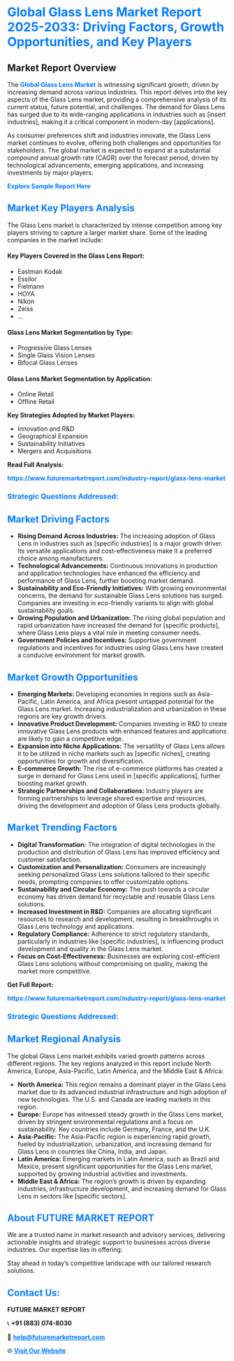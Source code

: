 <h1 style="color: #007BFF;">Global Glass Lens Market Report 2025-2033: Driving Factors, Growth Opportunities, and Key Players</h1>

<section id="overview">
<h2>Market Report Overview</h2>
<p>The <a href="https://www.futuremarketreport.com/industry-report/glass-lens-market" style="color: #007BFF; text-decoration: none;"><strong>Global Glass Lens Market</strong></a> is witnessing significant growth, driven by increasing demand across various industries. This report delves into the key aspects of the Glass Lens market, providing a comprehensive analysis of its current status, future potential, and challenges. The demand for Glass Lens has surged due to its wide-ranging applications in industries such as [insert industries], making it a critical component in modern-day [applications].</p>
<p>As consumer preferences shift and industries innovate, the Glass Lens market continues to evolve, offering both challenges and opportunities for stakeholders. The global market is expected to expand at a substantial compound annual growth rate (CAGR) over the forecast period, driven by technological advancements, emerging applications, and increasing investments by major players.</p>
</section>

<section id="overview">
<p><a href="https://www.futuremarketreport.com/request-sample/reportId=97571" style="color: #007BFF; text-decoration: none;"><strong>Explore Sample Report Here</strong></a></p>
</section>

<section id="key-players">
<h2 style="color: #007BFF;">Market Key Players Analysis</h2>
<p>The Glass Lens market is characterized by intense competition among key players striving to capture a larger market share. Some of the leading companies in the market include:</p>
<h4>Key Players Covered in the Glass Lens Report:</h4>
<ul><li>Eastman Kodak</li><li>Essilor</li><li>Fielmann</li><li>HOYA</li><li>Nikon</li><li>Zeiss</li><li>...</li></ul>
<h4>Glass Lens Market Segmentation by Type:</h4>
<ul><li>Progressive Glass Lenses</li><li>Single Glass Vision Lenses</li><li>Bifocal Glass Lenses</li></ul>

<h4>Glass Lens Market Segmentation by Application:</h4>
<ul><li>Online Retail</li><li>Offline Retail</li></ul>
<p><strong>Key Strategies Adopted by Market Players:</strong></p>
<ul>
<li>Innovation and R&D</li>
<li>Geographical Expansion</li>
<li>Sustainability Initiatives</li>
<li>Mergers and Acquisitions</li>
</ul>
</section>

<section>
<p><strong>Read Full Analysis: </strong></p><a href="https://www.futuremarketreport.com/industry-report/glass-lens-market" style="color: #007BFF; text-decoration: none;"><strong>https://www.futuremarketreport.com/industry-report/glass-lens-market</strong></a>
<h3 style="color: #007BFF;">Strategic Questions Addressed:</h3>
</section>

<section id="driving-factors">
<h2 style="color: #007BFF;">Market Driving Factors</h2>
<ul>
<li><strong>Rising Demand Across Industries:</strong> The increasing adoption of Glass Lens in industries such as [specific industries] is a major growth driver. Its versatile applications and cost-effectiveness make it a preferred choice among manufacturers.</li>
<li><strong>Technological Advancements:</strong> Continuous innovations in production and application technologies have enhanced the efficiency and performance of Glass Lens, further boosting market demand.</li>
<li><strong>Sustainability and Eco-Friendly Initiatives:</strong> With growing environmental concerns, the demand for sustainable Glass Lens solutions has surged. Companies are investing in eco-friendly variants to align with global sustainability goals.</li>
<li><strong>Growing Population and Urbanization:</strong> The rising global population and rapid urbanization have increased the demand for [specific products], where Glass Lens plays a vital role in meeting consumer needs.</li>
<li><strong>Government Policies and Incentives:</strong> Supportive government regulations and incentives for industries using Glass Lens have created a conducive environment for market growth.</li>
</ul>
</section>

<section id="growth-opportunities">
<h2 style="color: #007BFF;">Market Growth Opportunities</h2>
<ul>
<li><strong>Emerging Markets:</strong> Developing economies in regions such as Asia-Pacific, Latin America, and Africa present untapped potential for the Glass Lens market. Increasing industrialization and urbanization in these regions are key growth drivers.</li>
<li><strong>Innovative Product Development:</strong> Companies investing in R&D to create innovative Glass Lens products with enhanced features and applications are likely to gain a competitive edge.</li>
<li><strong>Expansion into Niche Applications:</strong> The versatility of Glass Lens allows it to be utilized in niche markets such as [specific niches], creating opportunities for growth and diversification.</li>
<li><strong>E-commerce Growth:</strong> The rise of e-commerce platforms has created a surge in demand for Glass Lens used in [specific applications], further boosting market growth.</li>
<li><strong>Strategic Partnerships and Collaborations:</strong> Industry players are forming partnerships to leverage shared expertise and resources, driving the development and adoption of Glass Lens products globally.</li>
</ul>
</section>

<section id="trending-factors">
<h2 style="color: #007BFF;">Market Trending Factors</h2>
<ul>
<li><strong>Digital Transformation:</strong> The integration of digital technologies in the production and distribution of Glass Lens has improved efficiency and customer satisfaction.</li>
<li><strong>Customization and Personalization:</strong> Consumers are increasingly seeking personalized Glass Lens solutions tailored to their specific needs, prompting companies to offer customizable options.</li>
<li><strong>Sustainability and Circular Economy:</strong> The push towards a circular economy has driven demand for recyclable and reusable Glass Lens solutions.</li>
<li><strong>Increased Investment in R&D:</strong> Companies are allocating significant resources to research and development, resulting in breakthroughs in Glass Lens technology and applications.</li>
<li><strong>Regulatory Compliance:</strong> Adherence to strict regulatory standards, particularly in industries like [specific industries], is influencing product development and quality in the Glass Lens market.</li>
<li><strong>Focus on Cost-Effectiveness:</strong> Businesses are exploring cost-efficient Glass Lens solutions without compromising on quality, making the market more competitive.</li>
</ul>
</section>

<section>
<p><strong>Get Full Report: </strong></p><a href="https://www.futuremarketreport.com/industry-report/glass-lens-market" style="color: #007BFF; text-decoration: none;"><strong>https://www.futuremarketreport.com/industry-report/glass-lens-market</strong></a>
<h3 style="color: #007BFF;">Strategic Questions Addressed:</h3>
</section>


<section id="regional-analysis">
<h2 style="color: #007BFF;">Market Regional Analysis</h2>
<p>The global Glass Lens market exhibits varied growth patterns across different regions. The key regions analyzed in this report include North America, Europe, Asia-Pacific, Latin America, and the Middle East & Africa:</p>
<ul>
<li><strong>North America:</strong> This region remains a dominant player in the Glass Lens market due to its advanced industrial infrastructure and high adoption of new technologies. The U.S. and Canada are leading markets in this region.</li>
<li><strong>Europe:</strong> Europe has witnessed steady growth in the Glass Lens market, driven by stringent environmental regulations and a focus on sustainability. Key countries include Germany, France, and the U.K.</li>
<li><strong>Asia-Pacific:</strong> The Asia-Pacific region is experiencing rapid growth, fueled by industrialization, urbanization, and increasing demand for Glass Lens in countries like China, India, and Japan.</li>
<li><strong>Latin America:</strong> Emerging markets in Latin America, such as Brazil and Mexico, present significant opportunities for the Glass Lens market, supported by growing industrial activities and investments.</li>
<li><strong>Middle East & Africa:</strong> The region’s growth is driven by expanding industries, infrastructure development, and increasing demand for Glass Lens in sectors like [specific sectors].</li>
</ul>
</section>

<footer>
<h2 style="color: #007BFF;">About FUTURE MARKET REPORT</h2>
<p>We are a trusted name in market research and advisory services, delivering actionable insights and strategic support to businesses across diverse industries. Our expertise lies in offering:</p>

<p>Stay ahead in today’s competitive landscape with our tailored research solutions.</p>

<h2 style="color: #007BFF;">Contact Us:</h2>
<p><strong>FUTURE MARKET REPORT</strong></p>
<p>📞 <strong>+91 (883) 074-8030</strong></p>
<p>📧 <strong><a href="mailto:help@futuremarketreport.com" style="color: #007BFF;">help@futuremarketreport.com</a></strong></p>
<p>🌐 <strong><a href="https://www.futuremarketreport.com/" style="color: #007BFF;">Visit Our Website</a></strong></p>
</footer>